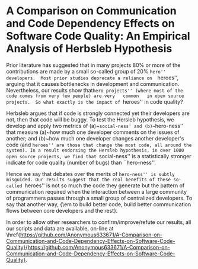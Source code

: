 # A Comparison on Communication and Code Dependency Effects on Software Code Quality: An Empirical Analysis of Herbsleb Hypothesis
 
 Prior literature has suggested that in many projects 80\% or more of the contributions are made by a small so-called group of  20% ``hero'' developers.  Most prior studies deprecate a reliance on  ``heroes'', arguing that it causes bottlenecks in development and communication. Nevertheless, our results show that``hero projects'' (where most of the code comes from very few people) are very   common   in open source  projects.  So what exactly is the impact of ``heroes'' in code quality?

Herbsleb argues that if  code is strongly connected yet their developers are not, then that code will be buggy. To test the Hersleb hypothesis,   we develop  and apply two metrics of (a)~``social-ness' and (b)~``hero-ness'' that measure  (a)~how much one developer comments on the issues of another; and (b)~how much one developer changes another developer's code (and ``heroes'' are those that change the most code, all around the system). In a result endorsing the Hersleb hypothesis, in over 1000 open source projects, we find that ``social-ness'' is a statistically stronger indicate for code quality (number of bugs) than ``hero-ness''.   

Hence we say that debates over the merits of ``hero-ness'' is subtly misguided. Our results suggest that the real benefits of these so-called ``heroes'' is not so much the code they generate but the pattern of communication required when  the interaction between a large community of programmers passes through a small group of centralized developers. To say that another way, {\em to build better code, build better communication flows between core developers and the rest}.

In order to allow other researchers to confirm/improve/refute our results, all our scripts and data are available, on-line at  \href{https://github.com/Anonymous633671/A-Comparison-on-Communication-and-Code-Dependency-Effects-on-Software-Code-Quality}{https://github.com/Anonymous633671/A-Comparison-on-Communication-and-Code-Dependency-Effects-on-Software-Code-Quality}.
